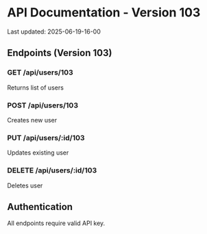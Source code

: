 # API Documentation - Version 103
Last updated: 2025-06-19-16-00

## Endpoints (Version 103)

### GET /api/users/103
Returns list of users

### POST /api/users/103
Creates new user

### PUT /api/users/:id/103
Updates existing user

### DELETE /api/users/:id/103
Deletes user

## Authentication
All endpoints require valid API key.
